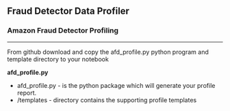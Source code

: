 ## Fraud Detector Data Profiler

### Amazon Fraud Detector Profiling 
-----

From github download and copy the afd_profile.py python program and template directory to your notebook  

<div class="alert alert-info"> <strong> afd_profile.py </strong>

- afd_profile.py - is the python package which will generate your profile report.  
- /templates - directory contains the supporting profile templates  


</div>
